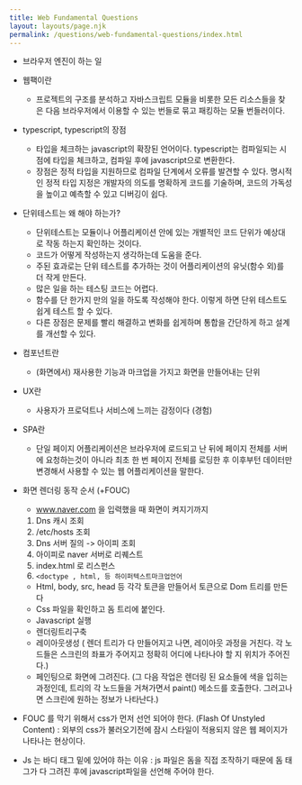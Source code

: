 ```yaml
---
title: Web Fundamental Questions
layout: layouts/page.njk
permalink: /questions/web-fundamental-questions/index.html
---
```

* 브라우저 엔진이 하는 일
* 웹팩이란
  - 프로젝트의 구조를 분석하고 자바스크립트 모듈을 비롯한 모든 리소스들을 찾은 다음 브라우저에서 이용할 수 있는 번들로 묶고 패킹하는 모듈 번들러이다.
* typescript, typescript의 장점
  - 타입을 체크하는 javascript의 확장된 언어이다. typescript는 컴파일되는 시점에 타입을 체크하고, 컴파일 후에 javascript으로 변환한다.
  - 장점은 정적 타입을 지원하므로 컴파일 단계에서 오류를 발견할 수 있다. 명시적인 정적 타입 지정은 개발자의 의도를 명확하게 코드를 기술하며, 코드의 가독성을 높이고 예측할 수 있고 디버깅이 쉽다.
* 단위테스트는 왜 해야 하는가?
  - 단위테스트는 모듈이나 어플리케이션 안에 있는 개별적인 코드 단위가 예상대로 작동 하는지 확인하는 것이다.
  - 코드가 어떻게 작성하는지 생각하는데 도움을 준다.
  - 주된 효과로는 단위 테스트를 추가하는 것이 어플리케이션의 유닛(함수 외)를 더 작게 만든다.
  - 많은 일을 하는 테스팅 코드는 어렵다.
  - 함수를 단 한가지 만의 일을 하도록 작성해야 한다. 이렇게 하면 단위 테스트도 쉽게 테스트 할 수 있다.
  - 다른 장점은 문제를 빨리 해결하고 변화를 쉽게하며 통합을 간단하게 하고 설계를 개선할 수 있다.
* 컴포넌트란
  - (화면에서) 재사용한 기능과 마크업을 가지고 화면을 만들어내는 단위
* UX란
  - 사용자가 프로덕트나 서비스에 느끼는 감정이다 (경험)
* SPA란
  - 단일 페이지 어플리케이션은 브라우저에 로드되고 난 뒤에 페이지 전체를 서버에 요청하는것이 아니라 최초 한 번 페이지 전체를 로딩한 후 이후부턴 데이터만 변경해서 사용할 수 있는 웹 어플리케이션을 말한다.
* 화면 렌더링 동작 순서 (+FOUC)
  - www.naver.com 을 입력했을 때 화면이 켜지기까지
  1. Dns 캐시 조회
  2. /etc/hosts 조회
  3. Dns 서버 질의 -> 아이피 조회
  4. 아이피로 naver 서버로 리퀘스트
  5. index.html 로 리스펀스
  6. `<doctype , html, 등 하이퍼텍스트마크업언어`
    - Html, body, src, head 등 각각 토큰을 만들어서 토큰으로 Dom 트리를 만든다
    - Css 파일을 확인하고 돔 트리에 붙인다.
    - Javascript 실행
    - 렌더링트리구축
    - 레이아웃생성 ( 렌더 트리가 다 만들어지고 나면, 레이아웃 과정을 거친다. 각 노드들은 스크린의 좌표가 주어지고 정확히 어디에 나타나야 할 지 위치가 주어진다.)
    - 페인팅으로 화면에 그려진다. (그 다음 작업은 렌더링 된 요소들에 색을 입히는 과정인데, 트리의 각 노드들을 거쳐가면서 paint() 메소드를 호출한다. 그러고나면 스크린에 원하는 정보가 나타난다.)

* FOUC 를 막기 위해서 css가 먼저 선언 되어야 한다. (Flash Of Unstyled Content) : 외부의 css가 불러오기전에 잠시 스타일이 적용되지 않은 웹 페이지가 나타나는  현상이다. 

* Js 는 바디 태그 밑에 있어야 하는 이유 : js 파일은 돔을 직접 조작하기 때문에 돔 태그가 다 그려진 후에 javascript파일을 선언해 주어야 한다.
